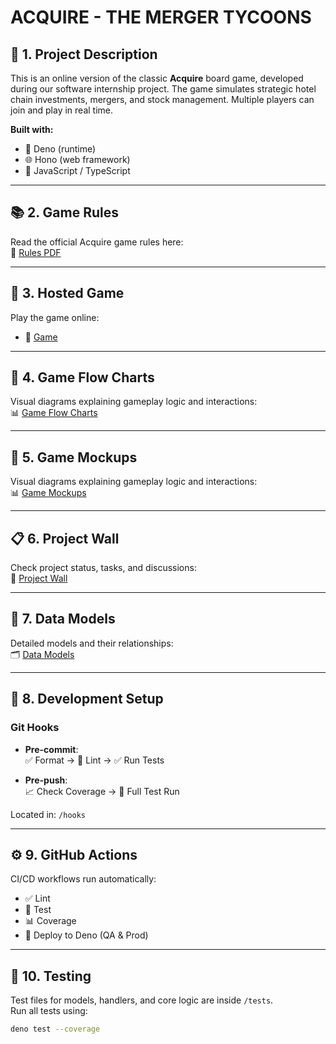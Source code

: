 # ACQUIRE - THE MERGER TYCOONS

## 📝 1. Project Description

This is an online version of the classic **Acquire** board game, developed
during our software internship project. The game simulates strategic hotel chain
investments, mergers, and stock management. Multiple players can join and play
in real time.

**Built with:**

- 🦕 Deno (runtime)
- 🌐 Hono (web framework)
- 🧠 JavaScript / TypeScript

---

## 📚 2. Game Rules

Read the official Acquire game rules here:\
🔗
[Rules PDF](https://github.com/step-batch-10/acquire-merger-tycoons/wiki/How-to-play)

---

## 🚀 3. Hosted Game

Play the game online:

- 🌱 [Game](https://acquire-dev.onrender.com)

---

## 🔁 4. Game Flow Charts

Visual diagrams explaining gameplay logic and interactions:\
📊
[Game Flow Charts](https://github.com/step-batch-10/acquire-merger-tycoons/wiki/Flow-charts)

---

## 🔁 5. Game Mockups

Visual diagrams explaining gameplay logic and interactions:\
📊
[Game Mockups](https://github.com/step-batch-10/acquire-merger-tycoons/wiki/Mock-Ups)

---

## 📋 6. Project Wall

Check project status, tasks, and discussions:\
📌 [Project Wall](https://github.com/orgs/step-batch-10/projects/8)

---

## 🧩 7. Data Models

Detailed models and their relationships:\
🗂️
[Data Models](https://github.com/step-batch-10/acquire-merger-tycoons/wiki/Models)

---

## 🔧 8. Development Setup

### Git Hooks

- **Pre-commit**:\
  ✅ Format → 🧹 Lint → ✅ Run Tests

- **Pre-push**:\
  📈 Check Coverage → 🔁 Full Test Run

Located in: `/hooks`

---

## ⚙️ 9. GitHub Actions

CI/CD workflows run automatically:

- ✅ Lint
- 🧪 Test
- 📊 Coverage
- 🚀 Deploy to Deno (QA & Prod)

---

## 🧪 10. Testing

Test files for models, handlers, and core logic are inside `/tests`.\
Run all tests using:

```bash
deno test --coverage
```
